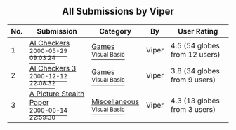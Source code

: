 ﻿<div align="center">

## All Submissions by Viper

</div>

No.  | Submission | Category | By   | User Rating
---- | ---------- | -------- | ---- | -----------
1 | [AI Checkers<br /><sup>2000-05-29 09:03:24</sup>](https://github.com/Planet-Source-Code/viper-ai-checkers__1-8330) | [Games<br /><sup>Visual Basic</sup>](../ByCategory/games__1-38.md) | Viper | 4.5 (54 globes from 12 users)
2 | [AI Checkers 3<br /><sup>2000-12-12 22:08:32</sup>](https://github.com/Planet-Source-Code/viper-ai-checkers-3__1-13550) | [Games<br /><sup>Visual Basic</sup>](../ByCategory/games__1-38.md) | Viper | 3.8 (34 globes from 9 users)
3 | [A Picture Stealth Paper<br /><sup>2000-06-14 22:59:30</sup>](https://github.com/Planet-Source-Code/viper-a-picture-stealth-paper__1-9002) | [Miscellaneous<br /><sup>Visual Basic</sup>](../ByCategory/miscellaneous__1-1.md) | Viper | 4.3 (13 globes from 3 users)
